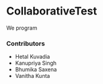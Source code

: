 # CollaborativeTest

We program

### Contributors 

* Hetal Kuvadia
* Kanupriya Singh
* Bhumika Saxena
* Vanitha Kunta
